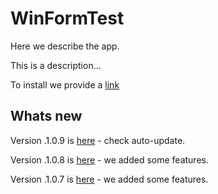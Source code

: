 # WinFormTest

Here we describe the app.

This is a description...

To install we provide a [link](https://uzielprojects.github.io/WinFormTest/AppPackages/index.html)

## Whats new

Version .1.0.9 is [here](./docs/v.1.0.9.md) - check auto-update.

Version .1.0.8 is [here](./docs/v.1.0.8.md) - we added some features.

Version .1.0.7 is [here](./docs/v.1.0.7.md) - we added some features.
